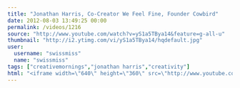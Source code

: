 ```yaml
---
title: "Jonathan Harris, Co-Creator We Feel Fine, Founder Cowbird"
date: 2012-08-03 13:49:25 00:00
permalink: /videos/1216
source: "http://www.youtube.com/watch?v=yS1a5TBya14&feature=g-all-u"
thumbnail: "http://i2.ytimg.com/vi/yS1a5TBya14/hqdefault.jpg"
user:
  username: "swissmiss"
  name: "swissmiss"
tags: ["creativemornings","jonathan harris","creativity"]
html: "<iframe width=\"640\" height=\"360\" src=\"http://www.youtube.com/embed/yS1a5TBya14?wmode=transparent&fs=1&feature=oembed\" frameborder=\"0\" allowfullscreen></iframe>"
---
```


